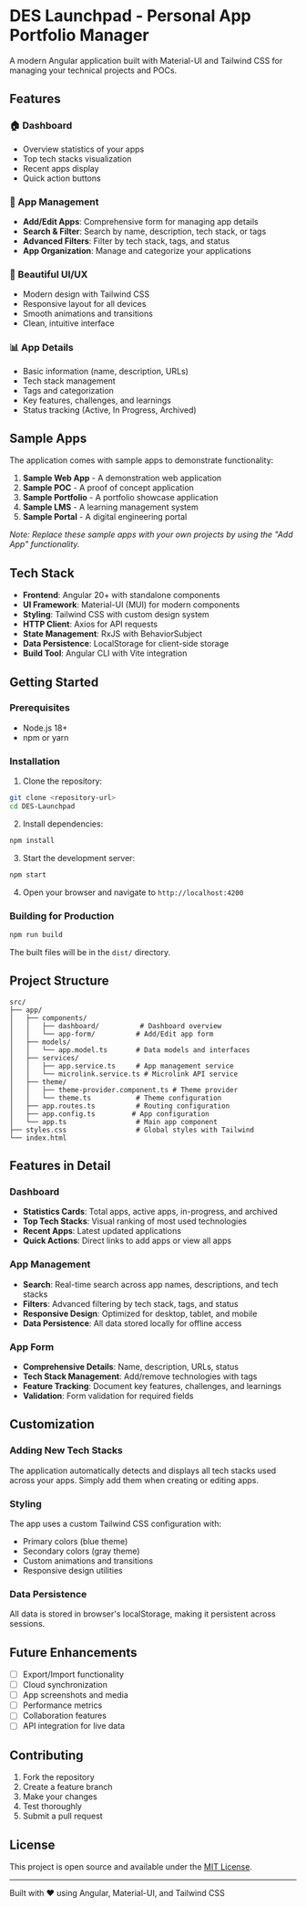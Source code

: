 # DES Launchpad - Personal App Portfolio Manager

A modern Angular application built with Material-UI and Tailwind CSS for managing your technical projects and POCs.

## Features

### 🏠 Dashboard
- Overview statistics of your apps
- Top tech stacks visualization
- Recent apps display
- Quick action buttons

### 📱 App Management
- **Add/Edit Apps**: Comprehensive form for managing app details
- **Search & Filter**: Search by name, description, tech stack, or tags
- **Advanced Filters**: Filter by tech stack, tags, and status
- **App Organization**: Manage and categorize your applications

### 🎨 Beautiful UI/UX
- Modern design with Tailwind CSS
- Responsive layout for all devices
- Smooth animations and transitions
- Clean, intuitive interface

### 📊 App Details
- Basic information (name, description, URLs)
- Tech stack management
- Tags and categorization
- Key features, challenges, and learnings
- Status tracking (Active, In Progress, Archived)

## Sample Apps

The application comes with sample apps to demonstrate functionality:

1. **Sample Web App** - A demonstration web application
2. **Sample POC** - A proof of concept application
3. **Sample Portfolio** - A portfolio showcase application
4. **Sample LMS** - A learning management system
5. **Sample Portal** - A digital engineering portal

*Note: Replace these sample apps with your own projects by using the "Add App" functionality.*

## Tech Stack

- **Frontend**: Angular 20+ with standalone components
- **UI Framework**: Material-UI (MUI) for modern components
- **Styling**: Tailwind CSS with custom design system
- **HTTP Client**: Axios for API requests
- **State Management**: RxJS with BehaviorSubject
- **Data Persistence**: LocalStorage for client-side storage
- **Build Tool**: Angular CLI with Vite integration

## Getting Started

### Prerequisites
- Node.js 18+ 
- npm or yarn

### Installation

1. Clone the repository:
```bash
git clone <repository-url>
cd DES-Launchpad
```

2. Install dependencies:
```bash
npm install
```

3. Start the development server:
```bash
npm start
```

4. Open your browser and navigate to `http://localhost:4200`

### Building for Production

```bash
npm run build
```

The built files will be in the `dist/` directory.

## Project Structure

```
src/
├── app/
│   ├── components/
│   │   ├── dashboard/          # Dashboard overview
│   │   └── app-form/          # Add/Edit app form
│   ├── models/
│   │   └── app.model.ts       # Data models and interfaces
│   ├── services/
│   │   ├── app.service.ts     # App management service
│   │   └── microlink.service.ts # Microlink API service
│   ├── theme/
│   │   ├── theme-provider.component.ts # Theme provider
│   │   └── theme.ts           # Theme configuration
│   ├── app.routes.ts          # Routing configuration
│   ├── app.config.ts         # App configuration
│   └── app.ts                 # Main app component
├── styles.css                 # Global styles with Tailwind
└── index.html
```

## Features in Detail

### Dashboard
- **Statistics Cards**: Total apps, active apps, in-progress, and archived
- **Top Tech Stacks**: Visual ranking of most used technologies
- **Recent Apps**: Latest updated applications
- **Quick Actions**: Direct links to add apps or view all apps

### App Management
- **Search**: Real-time search across app names, descriptions, and tech stacks
- **Filters**: Advanced filtering by tech stack, tags, and status
- **Responsive Design**: Optimized for desktop, tablet, and mobile
- **Data Persistence**: All data stored locally for offline access

### App Form
- **Comprehensive Details**: Name, description, URLs, status
- **Tech Stack Management**: Add/remove technologies with tags
- **Feature Tracking**: Document key features, challenges, and learnings
- **Validation**: Form validation for required fields

## Customization

### Adding New Tech Stacks
The application automatically detects and displays all tech stacks used across your apps. Simply add them when creating or editing apps.

### Styling
The app uses a custom Tailwind CSS configuration with:
- Primary colors (blue theme)
- Secondary colors (gray theme)
- Custom animations and transitions
- Responsive design utilities

### Data Persistence
All data is stored in browser's localStorage, making it persistent across sessions.

## Future Enhancements

- [ ] Export/Import functionality
- [ ] Cloud synchronization
- [ ] App screenshots and media
- [ ] Performance metrics
- [ ] Collaboration features
- [ ] API integration for live data

## Contributing

1. Fork the repository
2. Create a feature branch
3. Make your changes
4. Test thoroughly
5. Submit a pull request

## License

This project is open source and available under the [MIT License](LICENSE).

---

Built with ❤️ using Angular, Material-UI, and Tailwind CSS